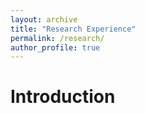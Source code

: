 ```yaml
---
layout: archive
title: "Research Experience"
permalink: /research/
author_profile: true
---
```



# Introduction



